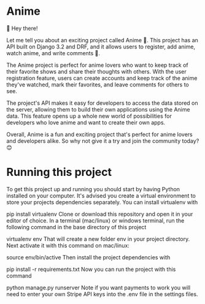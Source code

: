# Anime
👋 Hey there!

Let me tell you about an exciting project called Anime 🎌. This project has an API built on Django 3.2 and DRF, and it allows users to register, add anime, watch anime, and write comments 📝.

The Anime project is perfect for anime lovers who want to keep track of their favorite shows and share their thoughts with others. With the user registration feature, users can create accounts and keep track of the anime they've watched, mark their favorites, and leave comments for others to see.

The project's API makes it easy for developers to access the data stored on the server, allowing them to build their own applications using the Anime data. This feature opens up a whole new world of possibilities for developers who love anime and want to create their own apps.

Overall, Anime is a fun and exciting project that's perfect for anime lovers and developers alike. So why not give it a try and join the community today? 😊

# Running this project
To get this project up and running you should start by having Python installed on your computer. It's advised you create a virtual environment to store your projects dependencies separately. You can install virtualenv with

pip install virtualenv
Clone or download this repository and open it in your editor of choice. In a terminal (mac/linux) or windows terminal, run the following command in the base directory of this project

virtualenv env
That will create a new folder env in your project directory. Next activate it with this command on mac/linux:

source env/bin/active
Then install the project dependencies with

pip install -r requirements.txt
Now you can run the project with this command

python manage.py runserver
Note if you want payments to work you will need to enter your own Stripe API keys into the .env file in the settings files.
